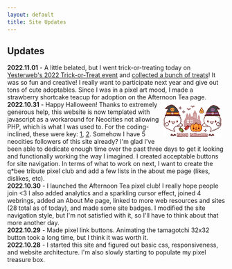 ```yaml
---
layout: default
title: Site Updates 
---
```

<h2>Updates</h2>
<b>2022.11.01</b> - A little belated, but I went trick-or-treating today on <a target="_blank" href="https://yesterweb.org/trickortreat2022/">Yesterweb's 2022 Trick-or-Treat event</a> and <a href="/halloween2022.html">collected a bunch of treats</a>!
It was so fun and creative! I really want to participate next year and give out tons of cute adoptables.
Since I was in a pixel art mood, I made a strawberry shortcake teacup for adoption on the Afternoon Tea page.
<br>
<a target="_blank" href="http://cute.lolipop.jp/hotchoco.html"><img src="graphics/toy/halloween_big.gif" align="right"  style="margin: 8px;" title="credit: hotchoco"/></a>
<b>2022.10.31</b> - Happy Halloween! Thanks to extremely generous help, this website is now templated with javascript as a workaround for Neocities not allowing PHP, which is what I was used to. 
For the coding-inclined, these were key: <a target="_blank" href="https://www.freecodecamp.org/news/reusable-html-components-how-to-reuse-a-header-and-footer-on-a-website/">1</a>, <a target="_blank" href="https://developer.mozilla.org/en-US/docs/Web/Web_Components/Using_templates_and_slots#adding_flexibility_with_slots">2</a>. 
Somehow I have 5 neocities followers of this site already?
I'm glad I've been able to dedicate enough time over the past three days to get it looking and functionally working the way I imagined.
I created acceptable buttons for site navigation. 
In terms of what to work on next, I want to create the q*bee tribute pixel club and add a few lists in the about me page (likes, dislikes, etc).
<br>
<b>2022.10.30</b> - I launched the Afternoon Tea pixel club! I really hope people join &lt;3
I also added analytics and a sparkling cursor effect, joined 4 webrings, added an About Me page, linked to more web resources and sites (28 total as of today), and made some site badges. 
I modified the site navigation style, but I'm not satisfied with it, so I'll have to think about that more another day. 
<br>
<b>2022.10.29</b> - Made pixel link buttons. 
Animating the tamagotchi 32x32 button took a long time, but I think it was worth it. 
<br>
<b>2022.10.28</b> - I started this site and figured out basic css, responsiveness, and website architecture.
I'm also slowly starting to populate my pixel treasure box.